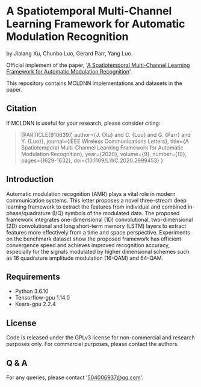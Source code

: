 # A Spatiotemporal Multi-Channel Learning Framework for Automatic Modulation Recognition
by Jialang Xu, Chunbo Luo, Gerard Parr, Yang Luo.

Official implement of the paper, '[A Spatiotemporal Multi-Channel Learning Framework for Automatic Modulation Recognition](https://ieeexplore.ieee.org/document/9106397)'.

This repository contains MCLDNN implementations and datasets in the paper.

## Citation
If MCLDNN is useful for your research, please consider citing:
>   @ARTICLE{9106397,
            author={J. {Xu} and C. {Luo} and G. {Parr} and Y. {Luo}},
            journal={IEEE Wireless Communications Letters}, 
            title={A Spatiotemporal Multi-Channel Learning Framework for Automatic Modulation Recognition}, 
            year={2020},
            volume={9},
            number={10},
            pages={1629-1632},
            doi={10.1109/LWC.2020.2999453}
            }
            
## Introduction
Automatic modulation recognition (AMR) plays a vital role in modern communication systems. This letter proposes a novel three-stream deep learning framework to extract the features from individual and combined in-phase/quadrature (I/Q) symbols of the modulated data. The proposed framework integrates one-dimensional (1D) convolutional, two-dimensional (2D) convolutional and long short-term memory (LSTM) layers to extract features more effectively from a time and space perspective. Experiments on the benchmark dataset show the proposed framework has efficient convergence speed and achieves improved recognition accuracy, especially for the signals modulated by higher dimensional schemes such as 16 quadrature amplitude modulation (16-QAM) and 64-QAM.

## Requirements
- Python 3.6.10
- Tensorflow-gpu 1.14.0
- Kears-gpu 2.2.4

## License
Code is released under the GPLv3 license for non-commercial and research purposes only. For commercial purposes, please contact the authors.

## Q & A
For any queries, please contact '504006937@qq.com'.
